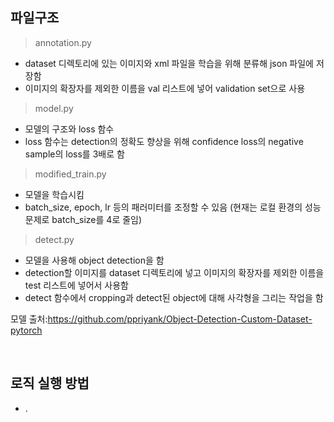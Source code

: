 ## 파일구조
> annotation.py
- dataset 디렉토리에 있는 이미지와 xml 파일을 학습을 위해 분류해 json 파일에 저장함
- 이미지의 확장자를 제외한 이름을 val 리스트에 넣어 validation set으로 사용

> model.py
- 모델의 구조와 loss 함수
- loss 함수는 detection의 정확도 향상을 위해 confidence loss의 negative sample의 loss를 3배로 함

> modified_train.py
- 모델을 학습시킴
- batch_size, epoch, lr 등의 패러미터를 조정할 수 있음 (현재는 로컬 환경의 성능 문제로 batch_size를 4로 줄임)

> detect.py
- 모델을 사용해 object detection을 함
- detection할 이미지를 dataset 디렉토리에 넣고 이미지의 확장자를 제외한 이름을 test 리스트에 넣어서 사용함
- detect 함수에서 cropping과 detect된 object에 대해 사각형을 그리는 작업을 함

모델 출처:https://github.com/ppriyank/Object-Detection-Custom-Dataset-pytorch

<br>

## 로직 실행 방법
- .
